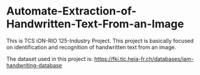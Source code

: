 # Automate-Extraction-of-Handwritten-Text-From-an-Image
This is TCS iON-RIO 125-Industry Project. This project is basically focused on identification and 
recognition of handwritten text from an image. 

The dataset used in this project is:
 https://fki.tic.heia-fr.ch/databases/iam-handwriting-database
